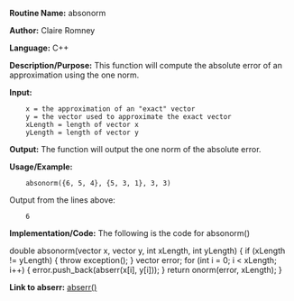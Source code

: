 **Routine Name:**       absonorm

**Author:** Claire Romney

**Language:** C++

**Description/Purpose:** This function will compute the absolute error of an approximation using the one norm.

**Input:** 
        
        x = the approximation of an "exact" vector
        y = the vector used to approximate the exact vector
        xLength = length of vector x
        yLength = length of vector y
        
**Output:** The function will output the one norm of the absolute error.

**Usage/Example:**

        absonorm({6, 5, 4}, {5, 3, 1}, 3, 3)
       
Output from the lines above:

        6
  
**Implementation/Code:** The following is the code for absonorm()

  double absonorm(vector<double> x, vector<double> y, int xLength, int yLength) {
	  if (xLength != yLength) {
		  throw exception();
	  }
	  vector<double> error;
	  for (int i = 0; i < xLength; i++) {
		  error.push_back(abserr(x[i], y[i]));
	  }
	  return onorm(error, xLength);
  }
    
**Link to abserr:**
  [abserr()](abserr.md)
